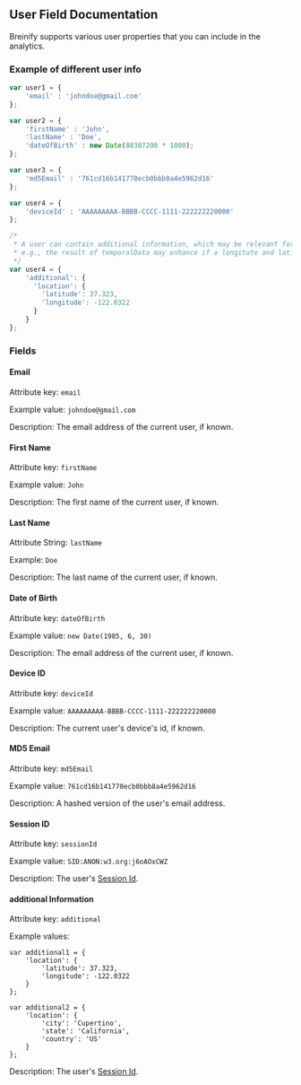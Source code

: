 ## User Field Documentation

Breinify supports various user properties that you can include in the analytics.

### Example of different user info

```javascript
var user1 = {
    'email' : 'johndoe@gmail.com'
};

var user2 = {
    'firstName' : 'John',
    'lastName' : 'Doe',
    'dateOfBirth' : new Date(88387200 * 1000);
};

var user3 = {
    'md5Email' : '761cd16b141770ecb0bbb8a4e5962d16'
};

var user4 = {
    'deviceId' : 'AAAAAAAAA-BBBB-CCCC-1111-222222220000'
};

/*
 * A user can contain additional information, which may be relevant for the end-point called,
 * e.g., the result of temporalData may enhance if a longitute and latitude is passed.
 */
var user4 = {
    'additional': {
      'location': {
        'latitude': 37.323,
        'longitude': -122.0322
      }
    }
};
```

### Fields

#### Email

Attribute key: `email`

Example value: `johndoe@gmail.com`

Description: The email address of the current user, if known.

#### First Name

Attribute key: `firstName`

Example value: `John`

Description: The first name of the current user, if known.

#### Last Name

Attribute String: `lastName`

Example: `Doe`

Description: The last name of the current user, if known.

#### Date of Birth

Attribute key: `dateOfBirth`

Example value: `new Date(1985, 6, 30)`

Description: The email address of the current user, if known.

#### Device ID

Attribute key: `deviceId`

Example value: `AAAAAAAAA-BBBB-CCCC-1111-222222220000`

Description: The current user's device's id, if known.

#### MD5 Email

Attribute key: `md5Email`

Example value: `761cd16b141770ecb0bbb8a4e5962d16`

Description: A hashed version of the user's email address.


#### Session ID

Attribute key: `sessionId`

Example value: `SID:ANON:w3.org:j6oAOxCWZ`

Description: The user's [Session Id](https://en.wikipedia.org/wiki/Session_ID).

#### additional Information

Attribute key: `additional`

Example values:

```
var additional1 = {
    'location': {
        'latitude': 37.323,
        'longitude': -122.0322
    }
};

var additional2 = {
    'location': {
        'city': 'Cupertino',
        'state': 'California',
        'country': 'US'
    }
};
```

Description: The user's [Session Id](https://en.wikipedia.org/wiki/Session_ID).
